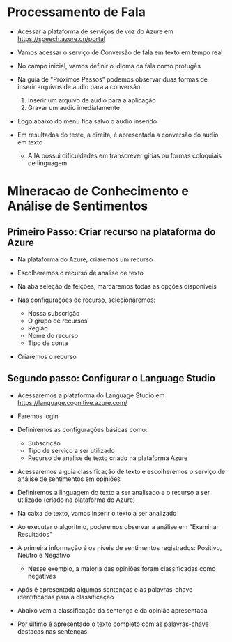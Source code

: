 # Processamento de Fala

- Acessar a plataforma de serviços de voz do Azure em https://speech.azure.cn/portal
- Vamos acessar o serviço de Conversão de fala em texto em tempo real
- No campo inicial, vamos definir o idioma da fala como protugês
- Na guia de "Próximos Passos" podemos observar duas formas de inserir arquivos de audio para a conversão:

    1. Inserir um arquivo de audio para a aplicação
    2. Gravar um audio imediatamente

- Logo abaixo do menu fica salvo o audio inserido
- Em resultados do teste, a direita, é apresentada a conversão do audio em texto
    - A IA possui dificuldades em transcrever gírias ou formas coloquiais de linguagem


# Mineracao de Conhecimento e Análise de Sentimentos

## Primeiro Passo: Criar recurso na plataforma do Azure

- Na plataforma do Azure, criaremos um recurso
- Escolheremos o recurso de análise de texto
- Na aba seleção de feições, marcaremos todas as opções disponíveis
- Nas configurações de recurso, selecionaremos:
    - Nossa subscrição
    - O grupo de recursos
    - Região
    - Nome do recurso
    - Tipo de conta

- Criaremos o recurso

## Segundo passo: Configurar o Language Studio

- Acessaremos a plataforma do Language Studio em https://language.cognitive.azure.com/
- Faremos login
- Definiremos as configurações básicas como:
    - Subscrição
    - Tipo de serviço a ser utilizado
    - Recurso de analise de texto criado na plataforma Azure

- Acessaremos a guia classificação de texto e escolheremos o serviço de análise de sentimentos em opiniões
- Definiremos a linguagem do texto a ser analisado e o recurso a ser utilizado (criado na plataforma do Azure)
- Na caixa de texto, vamos inserir o texto a ser analizado
- Ao executar o algoritmo, poderemos observar a análise em "Examinar Resultados"

- A primeira informação é os níveis de sentimentos registrados: Positivo, Neutro e Negativo
    - Nesse exemplo, a maioria das opiniões foram classificadas como negativas

- Após é apresentada algumas sentenças e as palavras-chave identificadas para a classificação
- Abaixo vem a classificação da sentença e da opinião apresentada
- Por último é apresentado o texto completo com as palavras-chave destacas nas sentenças